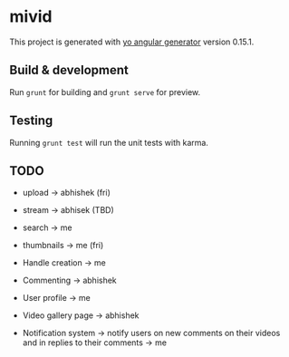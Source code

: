 # mivid

This project is generated with [yo angular generator](https://github.com/yeoman/generator-angular)
version 0.15.1.

## Build & development

Run `grunt` for building and `grunt serve` for preview.

## Testing

Running `grunt test` will run the unit tests with karma.

## TODO

* upload -> abhishek (fri)

* stream -> abhisek (TBD)

* search -> me

* thumbnails -> me (fri)

* Handle creation -> me

* Commenting -> abhishek

* User profile -> me

* Video gallery page -> abhishek

* Notification system -> notify users on new comments on their videos and in replies to their comments -> me
